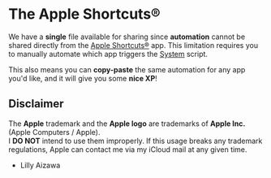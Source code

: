 # The Apple Shortcuts®

We have a **single** file available for sharing since **automation** cannot be shared directly from the [Apple Shortcuts®](https://apps.apple.com/us/app/shortcuts/id915249334) app. This limitation requires you to manually automate which app triggers the [System](JavaScript/System.js) script.

This also means you can **copy-paste** the same automation for any app you'd like, and it will give you some **nice XP**!

## Disclaimer

The **Apple** trademark and the **Apple logo** are trademarks of **Apple Inc.** (Apple Computers / Apple).  
I **DO NOT** intend to use them improperly. If this usage breaks any trademark regulations, Apple can contact me via my iCloud mail at any given time.

- Lilly Aizawa
